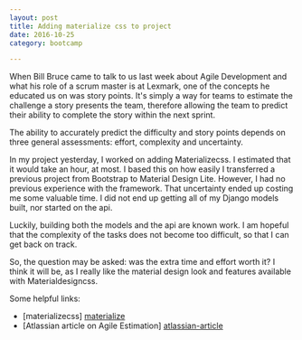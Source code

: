 ```yaml
---
layout: post
title: Adding materialize css to project
date: 2016-10-25
category: bootcamp

---
```


When Bill Bruce came to talk to us last week about Agile Development and what his role of a scrum master is at Lexmark, one of the concepts he educated us on was story points. It's simply a way for teams to estimate the challenge a story presents the team, therefore allowing the team to predict their ability to complete the story within the next sprint. 

The ability to accurately predict the difficulty and story points depends on three general assessments: effort, complexity and uncertainty. 

In my project yesterday, I worked on adding Materializecss. I estimated that it would take an hour, at most. I based this on how easily I transferred a previous project from Bootstrap to Material Design Lite. However, I had no previous experience with the framework. That uncertainty ended up costing me some valuable time. I did not end up getting all of my Django models built, nor started on the api. 

Luckily, building both the models and the api are known work. I am hopeful that the complexity of the tasks does not become too difficult, so that I can get back on track. 

So, the question may be asked: was the extra time and effort worth it? I think it will be, as I really like the material design look and features available with Materialdesigncss. 

Some helpful links: 


- [materializecss] [materialize] 
- [Atlassian article on Agile Estimation] [atlassian-article]



[materialize]: http://materializecss.com/getting-started.html
[atlassian-article]: https://www.atlassian.com/agile/estimation
